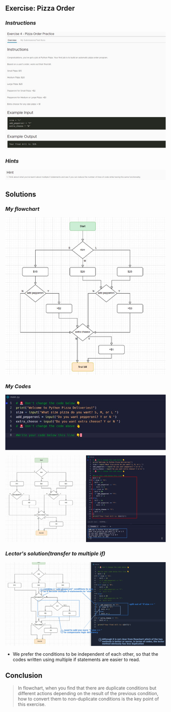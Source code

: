 ## **Exercise: Pizza Order**

### _Instructions_

![Alt instructions](pic/01.jpg)

### _Hints_

![Alt hints](pic/02.jpg)

## **Solutions**

### _My flowchart_

![Alt my flowchart](pic/03.jpg)

### _My Codes_

![Alt existed codes in replit](pic/04.jpg)

![Alt my solution](pic/05.jpg)

### _Lector's solution(transfer to multiple if)_

![Alt lector's solution](pic/06.jpg)

- We prefer the conditions to be independent of each other, so that the codes written using multiple if statements are easier to read.

## **Conclusion**

> In flowchart, when you find that there are duplicate conditions but different actions depending on the result of the previous condition, how to convert them to non-duplicate conditions is the key point of this exercise.

